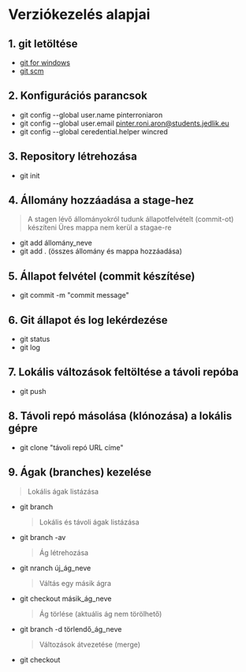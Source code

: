 # Verziókezelés alapjai

## 1. git letöltése

- [git for windows](https://gitforwindows.org/)
- [git scm](https://git-scm.com/)

## 2. Konfigurációs parancsok

- git config --global user.name pinterroniaron
- git config --global user.email pinter.roni.aron@students.jedlik.eu
- git config --global ceredential.helper wincred

## 3. Repository létrehozása

- git init

## 4. Állomány hozzáadása a stage-hez

> A stagen lévő állományokról tudunk állapotfelvételt (commit-ot) készíteni
> Üres mappa nem kerül a stagae-re

- git add állomány_neve
- git add . (összes állomány és mappa hozzáadása)

## 5. Állapot felvétel (commit készítése)

- git commit -m "commit message"

## 6. Git állapot és log lekérdezése

- git status
- git log

## 7. Lokális változások feltöltése a távoli repóba

- git push

## 8. Távoli repó másolása (klónozása) a lokális gépre

- git clone "távoli repó URL címe"

## 9. Ágak (branches) kezelése

> Lokális ágak listázása

- git branch
  > Lokális és távoli ágak listázása
- git branch -av
  > Ág létrehozása
- git nranch új_ág_neve
  > Váltás egy másik ágra
- git checkout másik_ág_neve
  > Ág törlése (aktuális ág nem törölhető)
- git branch -d törlendő_ág_neve
  > Változások átvezetése (merge)
- git checkout
